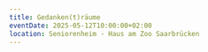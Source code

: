 ```yaml
---
title: Gedanken(t)räume
eventDate: 2025-05-12T10:00:00+02:00
location: Seniorenheim - Haus am Zoo Saarbrücken
---
```

